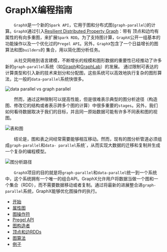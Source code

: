 # GraphX编程指南

&emsp;&emsp;`GraphX`是一个新的`Spark API`，它用于图和分布式图(`graph-parallel`)的计算。`GraphX`通过引入[Resilient Distributed Property Graph](property-graph.md)：带有
顶点和边均有属性的有向多重图，来扩展`Spark RDD`。为了支持图计算，`GraphX`公开一组基本的功能操作以及一个优化过的`Pregel API`。另外，`GraphX`包含了一个日益增长的图算法和图`builders`的
集合，用以简化图分析任务。

&emsp;&emsp;从社交网络到语言建模，不断增长的规模和图形数据的重要性已经推动了许多新的`graph-parallel`系统（如[Giraph](http://giraph.apache.org/)和[GraphLab](http://graphlab.org/)）的发展。
通过限制可表达的计算类型和引入新的技术来划分和分配图，这些系统可以高效地执行复杂的图形算法，比一般的`data-parallel`系统快很多。

![data parallel vs graph parallel](../img/data_parallel_vs_graph_parallel.png)

&emsp;&emsp;然而，通过这种限制可以提高性能，但是很难表示典型的图分析途径（构造图、修改它的结构或者表示跨多个图的计算）中很多重要的`stages`。另外，我们如何看待数据取决于我们的目标，并且同一原始数据可能有许多不同表和图的视图。

![表和图](../img/tables_and_graphs.png)

&emsp;&emsp;结论是，图和表之间经常需要能够相互移动。然而，现有的图分析管道必须组成`graph-parallel`和`data- parallel`系统`，从而实现大数据的迁移和复制并生成一个复杂的编程模型。

![图分析路径](../img/graph_analytics_pipeline.png)

&emsp;&emsp;`GraphX`项目的目的就是将`graph-parallel`和`data-parallel`统一到一个系统中，这个系统拥有一个唯一的组合API。GraphX允许用户将数据当做一个图和一个集合（RDD），而不需要数据移动或者复制。通过将最新的进展整合进`graph-parallel`系统，GraphX能够优化图操作的执行。

* [开始](getting-started.md)
* [属性图](property-graph.md)
* [图操作符](graph-operators.md)
* [Pregel API](pregel-api.md)
* [图构造者](graph-builders.md)
* [顶点和边RDDs](vertex-and-edge-rdds.md)
* [图算法](graph-algorithms.md)
* [例子](examples.md)
